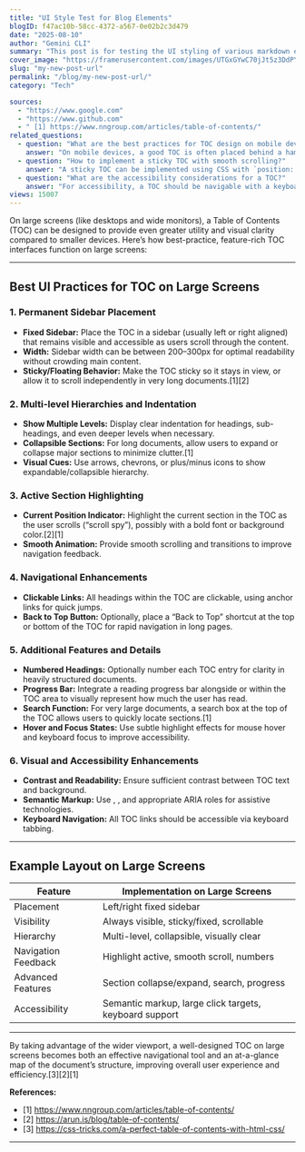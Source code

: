 ```yaml
---
title: "UI Style Test for Blog Elements"
blogID: f47ac10b-58cc-4372-a567-0e02b2c3d479
date: "2025-08-10"
author: "Gemini CLI"
summary: "This post is for testing the UI styling of various markdown elements within the blog."
cover_image: "https://framerusercontent.com/images/UTGxGYwC70jJt5z3DdPYLLnLhlw.png?scale-down-to=2048"
slug: "my-new-post-url"
permalink: "/blog/my-new-post-url/"
category: "Tech"

sources:
  - "https://www.google.com"
  - "https://www.github.com"
  - " [1] https://www.nngroup.com/articles/table-of-contents/"
related_questions:
  - question: "What are the best practices for TOC design on mobile devices?"
    answer: "On mobile devices, a good TOC is often placed behind a hamburger menu or a similar icon to save screen space. It should be easily accessible and provide a clear overview of the content."
  - question: "How to implement a sticky TOC with smooth scrolling?"
    answer: "A sticky TOC can be implemented using CSS with `position: sticky`. Smooth scrolling can be achieved using the `scroll-behavior: smooth` CSS property or with JavaScript libraries for more control."
  - question: "What are the accessibility considerations for a TOC?"
    answer: "For accessibility, a TOC should be navigable with a keyboard, have clear focus states, and use semantic HTML (e.g., `<nav>`, `<ol>`, `<li>`, `<a>`). ARIA attributes can also be used to enhance accessibility."
views: 15007
---
```


On large screens (like desktops and wide monitors), a Table of Contents (TOC) can be designed to provide even greater utility and visual clarity compared to smaller devices. Here’s how best-practice, feature-rich TOC interfaces function on large screens:

***

## Best UI Practices for TOC on Large Screens

### 1. Permanent Sidebar Placement
- **Fixed Sidebar:** Place the TOC in a sidebar (usually left or right aligned) that remains visible and accessible as users scroll through the content.
- **Width:** Sidebar width can be between 200–300px for optimal readability without crowding main content.
- **Sticky/Floating Behavior:** Make the TOC sticky so it stays in view, or allow it to scroll independently in very long documents.[1][2]

### 2. Multi-level Hierarchies and Indentation
- **Show Multiple Levels:** Display clear indentation for headings, sub-headings, and even deeper levels when necessary.
- **Collapsible Sections:** For long documents, allow users to expand or collapse major sections to minimize clutter.[1]
- **Visual Cues:** Use arrows, chevrons, or plus/minus icons to show expandable/collapsible hierarchy.

### 3. Active Section Highlighting
- **Current Position Indicator:** Highlight the current section in the TOC as the user scrolls (“scroll spy”), possibly with a bold font or background color.[2][1]
- **Smooth Animation:** Provide smooth scrolling and transitions to improve navigation feedback.

### 4. Navigational Enhancements
- **Clickable Links:** All headings within the TOC are clickable, using anchor links for quick jumps.
- **Back to Top Button:** Optionally, place a “Back to Top” shortcut at the top or bottom of the TOC for rapid navigation in long pages.

### 5. Additional Features and Details
- **Numbered Headings:** Optionally number each TOC entry for clarity in heavily structured documents.
- **Progress Bar:** Integrate a reading progress bar alongside or within the TOC area to visually represent how much the user has read.
- **Search Function:** For very large documents, a search box at the top of the TOC allows users to quickly locate sections.[1]
- **Hover and Focus States:** Use subtle highlight effects for mouse hover and keyboard focus to improve accessibility.

### 6. Visual and Accessibility Enhancements
- **Contrast and Readability:** Ensure sufficient contrast between TOC text and background.
- **Semantic Markup:** Use , , and appropriate ARIA roles for assistive technologies.
- **Keyboard Navigation:** All TOC links should be accessible via keyboard tabbing.

***

## Example Layout on Large Screens

| Feature                 | Implementation on Large Screens            |
|-------------------------|--------------------------------------------|
| Placement               | Left/right fixed sidebar                   |
| Visibility              | Always visible, sticky/fixed, scrollable   |
| Hierarchy               | Multi-level, collapsible, visually clear   |
| Navigation Feedback     | Highlight active, smooth scroll, numbers   |
| Advanced Features       | Section collapse/expand, search, progress  |
| Accessibility           | Semantic markup, large click targets, keyboard support|

***

By taking advantage of the wider viewport, a well-designed TOC on large screens becomes both an effective navigational tool and an at-a-glance map of the document’s structure, improving overall user experience and efficiency.[3][2][1]

**References:**

- [1] https://www.nngroup.com/articles/table-of-contents/
- [2] https://arun.is/blog/table-of-contents/
- [3] https://css-tricks.com/a-perfect-table-of-contents-with-html-css/

---